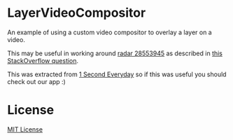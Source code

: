 # LayerVideoCompositor

An example of using a custom video compositor to overlay a layer on a video.

This may be useful in working around [radar 28553945](http://www.openradar.me/28553945) as described in [this StackOverflow question](http://stackoverflow.com/questions/39760147/ios-10-avplayerlayer-doesnt-show-video-after-using-avvideocompositioncoreanima).

This was extracted from [1 Second Everyday](http://1se.co) so if this was useful you should check out our app :)

# License

[MIT License](https://sjs.mit-license.org)
